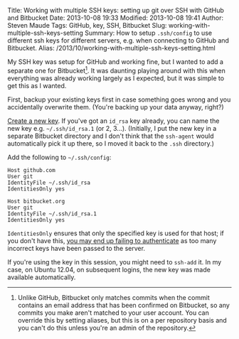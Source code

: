 Title: Working with multiple SSH keys: setting up git over SSH with GitHub and Bitbucket
Date: 2013-10-08 19:33
Modified: 2013-10-08 19:41
Author: Steven Maude
Tags: GitHub, key, SSH, Bitbucket
Slug: working-with-multiple-ssh-keys-setting
Summary: How to setup `.ssh/config` to use different ssh keys for different servers, e.g. when connecting to GitHub and Bitbucket.
Alias: /2013/10/working-with-multiple-ssh-keys-setting.html

My SSH key was setup for GitHub and working fine, but I wanted to add a
separate one for Bitbucket[^1]. It was daunting playing around with this
when everything was already working largely as I expected, but it was
simple to get this as I wanted.

First, backup your existing keys first in case something goes wrong and
you accidentally overwrite them. (You're backing up your data anyway,
right?)

[Create a new
key](https://help.github.com/articles/generating-ssh-keys). If you've
got an `id_rsa` key already, you can name the new key e.g.
`~/.ssh/id_rsa.1` (or 2, 3...). (Initially, I put the new key in a
separate Bitbucket directory and I don't think that the `ssh-agent` would
automatically pick it up there, so I moved it back to the `.ssh`
directory.)

Add the following to `~/.ssh/config`:

```shell
Host github.com
User git
IdentityFile ~/.ssh/id_rsa
IdentitiesOnly yes

Host bitbucket.org
User git
IdentityFile ~/.ssh/id_rsa.1
IdentitiesOnly yes
```

`IdentitiesOnly`
ensures that only the specified key is used for that host; if you don't
have this, [you may end up failing to
authenticate](http://superuser.com/questions/187779/too-many-authentication-failures-for-username)
as too many incorrect keys have been passed to the server.

If you're using the key in this session, you might need to `ssh-add` it.
In my case, on Ubuntu 12.04, on subsequent logins, the new key was made
available automatically.

[^1]: Unlike GitHub, Bitbucket only matches commits when the commit contains
an email address that has been confirmed on Bitbucket, so any commits
you make aren't matched to your user account. You can override this by
setting aliases, but this is on a per repository basis and you can't do
this unless you're an admin of the repository.
